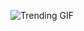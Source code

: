 ![Trending GIF](https://media4.giphy.com/media/bGgsc5mWoryfgKBx1u/giphy.gif?cid=8bb21772gy7idihqlucuqzi4d356pop7cho1xhvq13yhnugn&ep=v1_gifs_search&rid=giphy.gif&ct=g)
